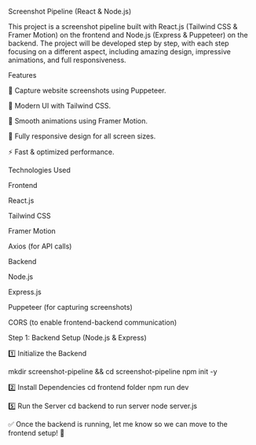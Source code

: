 Screenshot Pipeline (React & Node.js)

This project is a screenshot pipeline built with React.js (Tailwind CSS & Framer Motion) on the frontend and Node.js (Express & Puppeteer) on the backend. The project will be developed step by step, with each step focusing on a different aspect, including amazing design, impressive animations, and full responsiveness.

Features

📸 Capture website screenshots using Puppeteer.

🎨 Modern UI with Tailwind CSS.

🚀 Smooth animations using Framer Motion.

📱 Fully responsive design for all screen sizes.

⚡ Fast & optimized performance.

Technologies Used

Frontend

React.js

Tailwind CSS

Framer Motion

Axios (for API calls)

Backend

Node.js

Express.js

Puppeteer (for capturing screenshots)

CORS (to enable frontend-backend communication)

Step 1: Backend Setup (Node.js & Express)

1️⃣ Initialize the Backend

mkdir screenshot-pipeline && cd screenshot-pipeline
npm init -y

2️⃣ Install Dependencies
 cd frontend folder
 npm run dev

5️⃣ Run the Server
 cd backend to run server
 node server.js


✅ Once the backend is running, let me know so we can move to the frontend setup! 🚀

